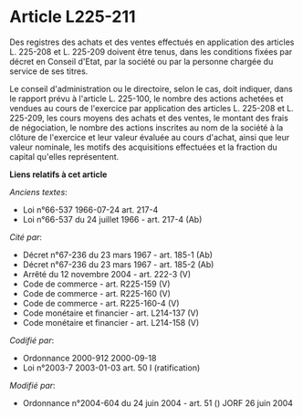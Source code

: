 # Article L225-211

Des registres des achats et des ventes effectués en application des articles L. 225-208 et L. 225-209 doivent être tenus,
dans les conditions fixées par décret en Conseil d'Etat, par la société ou par la personne chargée du service de ses titres.

Le conseil d'administration ou le directoire, selon le cas, doit indiquer, dans le rapport prévu à l'article L. 225-100, le
nombre des actions achetées et vendues au cours de l'exercice par application des articles L. 225-208 et L. 225-209, les
cours moyens des achats et des ventes, le montant des frais de négociation, le nombre des actions inscrites au nom de la
société à la clôture de l'exercice et leur valeur évaluée au cours d'achat, ainsi que leur valeur nominale, les motifs des
acquisitions effectuées et la fraction du capital qu'elles représentent.

**Liens relatifs à cet article**

_Anciens textes_:

  - Loi n°66-537 1966-07-24 art. 217-4
  - Loi n°66-537 du 24 juillet 1966 - art. 217-4 (Ab)

_Cité par_:

  - Décret n°67-236 du 23 mars 1967 - art. 185-1 (Ab)
  - Décret n°67-236 du 23 mars 1967 - art. 185-2 (Ab)
  - Arrêté du 12 novembre 2004 - art. 222-3 (V)
  - Code de commerce - art. R225-159 (V)
  - Code de commerce - art. R225-160 (V)
  - Code de commerce - art. R225-160-4 (V)
  - Code monétaire et financier - art. L214-137 (V)
  - Code monétaire et financier - art. L214-158 (V)

_Codifié par_:

  - Ordonnance 2000-912 2000-09-18
  - Loi n°2003-7 2003-01-03 art. 50 I (ratification)

_Modifié par_:

  - Ordonnance n°2004-604 du 24 juin 2004 - art. 51 () JORF 26 juin 2004
